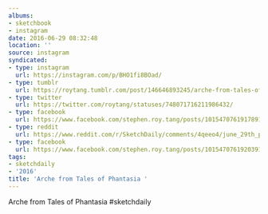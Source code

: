 ```yaml
---
albums:
- sketchbook
- instagram
date: 2016-06-29 08:32:48
location: ''
source: instagram
syndicated:
- type: instagram
  url: https://instagram.com/p/BHO1fi8BOad/
- type: tumblr
  url: https://roytang.tumblr.com/post/146646893245/arche-from-tales-of-phantasia-sketchdaily
- type: twitter
  url: https://twitter.com/roytang/statuses/748071716211986432/
- type: facebook
  url: https://www.facebook.com/stephen.roy.tang/posts/10154707619178912:0
- type: reddit
  url: https://www.reddit.com/r/SketchDaily/comments/4qeeo4/june_29th_ponytails/d4sbrqo/
- type: facebook
  url: https://www.facebook.com/stephen.roy.tang/posts/10154707619203912
tags:
- sketchdaily
- '2016'
title: 'Arche from Tales of Phantasia '
---
```


Arche from Tales of Phantasia #sketchdaily